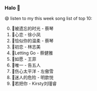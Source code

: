 

### Halo 👋

😄 listen to my this week song list of top 10:

0. 🌈被遗忘的时光 - 蔡琴
1. 🌈心恋 - 徐小凤
2. 🌈恰似你的温柔 - 蔡琴
3. 🌈初恋 - 林志美
4. 🌈Letting Go - 蔡健雅
5. 🌈如愿 - 王菲
6. 🌈唯一 - 告五人
7. 🌈伤心太平洋 - 左傲雪
8. 🌈迷人的危险 - 明歆悦
9. 🌈若把你 - Kirsty刘瑾睿

